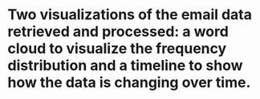 # Two visualizations of the email data retrieved and processed: a word cloud to visualize the frequency distribution and a timeline to show how the data is changing over time.

